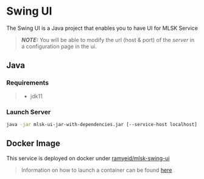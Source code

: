 # Swing UI

The Swing UI is a Java project that enables you to have UI for MLSK Service

> **_NOTE:_**  You will be able to modify the url (host & port) of the *server* in a configuration page in the ui.

## Java

### Requirements

> - jdk11

### Launch Server

```bash
java -jar mlsk-ui-jar-with-dependencies.jar [--service-host localhost] --service-port 6766
```

## Docker Image

This service is deployed on docker under [ramyeid/mlsk-swing-ui](https://hub.docker.com/repository/docker/ramyeid/mlsk-swing-ui)

> Information on how to launch a container can be found [here](devops/scripts/Deployment.md)
